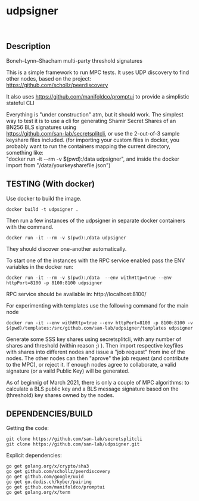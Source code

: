 # udpsigner
​
## Description

Boneh–Lynn–Shacham multi-party threshold signatures

This is a simple framework to run MPC tests.
It uses UDP discovery to find other nodes, based on the project:
https://github.com/schollz/peerdiscovery 

It also uses 
https://github.com/manifoldco/promptui 
to provide a simplistic stateful CLI

Everything is "under construction" atm, but it should work.
The simplest way to test it is to use a cli for generating Shamir Secret Shares of an BN256 BLS signatures using   
https://github.com/san-lab/secretsplitcli, or use the 2-out-of-3 sample keyshare files included. 
(for importing your custom files in docker, you probably want to run the containers mapping the current directory, something like:  
 "docker run -it --rm -v $(pwd):/data udpsigner",
 and inside the docker import from "/data/yourkeysharefile.json")             

## TESTING (With docker)
Use docker to build the image.

```
docker build -t udpsigner .
```

Then run a few instances of the udpsigner in separate docker containers with the command.

```
docker run -it --rm -v $(pwd):/data udpsigner
```

They should discover one-another automatically. 

To start one of the instances with the RPC service enabled pass the ENV variables in the docker run:
```
docker run -it --rm -v $(pwd):/data  --env withHttp=true --env httpPort=8100 -p 8100:8100 udpsigner
```

RPC service should be available in: http://localhost:8100/

For experimenting with templates use the following command for the main node
```
docker run -it --env withHttp=true --env httpPort=8100 -p 8100:8100 -v $(pwd)/templates:/src/github.com/san-lab/udpsigner/templates udpsigner
```


Generate some SSS key shares using secretsplitcli, with any number of shares and threshold (within reason ;) ). 
Then import respective keyfiles with shares into different nodes and issue a "job request" from ine of the nodes.
The other nodes can then "aprove" the job request (and contribute to the MPC), or reject it.
If enough nodes agree to collaborate, a valid signature (or a vaild Public Key) will be generated.

As of beginnig of March 2021, there is only a couple of MPC algorithms: to calculate a BLS public key and a BLS message signature based on the (threshold) key shares owned by the nodes.


## DEPENDENCIES/BUILD  
Getting the code: 

    git clone https://github.com/san-lab/secretsplitcli
    git clone https://github.com/san-lab/udpsigner.git 

Explicit dependencies:

    go get golang.org/x/crypto/sha3
    go get github.com/schollz/peerdiscovery
    go get github.com/google/uuid
    go get go.dedis.ch/kyber/pairing
    go get github.com/manifoldco/promptui
    go get golang.org/x/term

